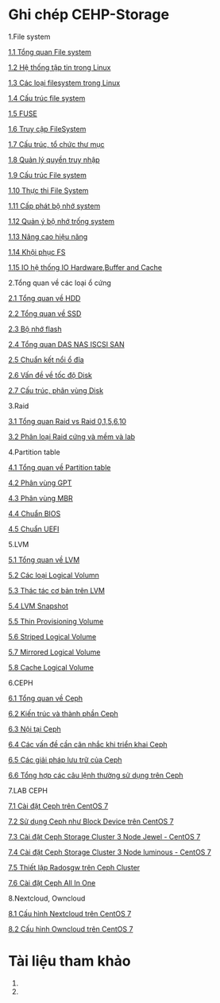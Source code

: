 
# **Ghi chép CEHP-Storage**

1.File system

[1.1 Tổng quan File system](./docs/1.1_Overview_File_System.md)

[1.2 Hệ thống tập tin trong Linux](./docs/1.2.System_Linux.md)

[1.3 Các loại filesystem trong Linux](./docs/1.3.Type_filesystem_linux.md)

[1.4 Cấu trúc file system](./docs/1.4%20C%E1%BA%A5u%20tr%C3%BAc%20file%20system.md)

[1.5 FUSE](./docs/1.5.FUSE.md)

[1.6 Truy cập FileSystem](./docs/1.6.Truy_c%E1%BA%ADp_FileSystem.md)

[1.7 Cấu trúc, tổ chức thư mục](./docs/1.7.C%E1%BA%A5u%20tr%C3%BAc_t%E1%BB%95_ch%E1%BB%A9c_th%C6%B0_m%E1%BB%A5c.md)

[1.8 Quản lý quyền truy nhập](./docs/1.8.Qu%E1%BA%A3n_l%C3%BD_quy%E1%BB%81n_truy_nh%E1%BA%ADp.md)

[1.9 Cấu trúc File system](./docs/1.9.C%E1%BA%A5u_tr%C3%BAc_File_system.md)

[1.10 Thực thi File System](./docs/1.10.Th%E1%BB%B1c_thi_File_System.md)

[1.11 Cấp phát bộ nhớ system](./docs/1.11.C%E1%BA%A5p_ph%C3%A1t_b%E1%BB%99_nh%E1%BB%9B_system.md)

[1.12 Quản ý bộ nhớ trống system](./docs/1.12.Qu%E1%BA%A3n_%C3%BD_b%E1%BB%99_nh%E1%BB%9B_tr%E1%BB%91ng_system.md)

[1.13 Nâng cao hiệu năng](./docs/1.13.N%C3%A2ng_cao_hi%E1%BB%87u_n%C4%83ng.md)

[1.14 Khội phục FS](./docs/1.14.Kh%C3%B4i_ph%E1%BB%A5c_FS.md)

[1.15 IO hệ thống IO Hardware,Buffer and Cache](./docs/1.15_IO_h%E1%BB%87_th%E1%BB%91ng_IO_Hardware_Buffer_and_Cache.md)

2.Tổng quan về các loại ổ cứng

[2.1 Tổng quan về HDD](./docs/2.1.Overview_HDD.md)

[2.2 Tổng quan về SSD](./docs/2.2.%20Overview_SDD.md)

[2.3 Bộ nhớ flash](./docs/2.3.%20B%E1%BB%99_nh%E1%BB%9B_flash.md)

[2.4 Tổng quan DAS NAS ISCSI SAN](./docs/2.4%20Overview_DAS_NAS_ISCSI_SAN.md)

[2.5 Chuẩn kết nổi ổ đĩa](./docs/2.5.Chu%E1%BA%A9n_k%E1%BA%BFt_n%E1%BB%91i_%E1%BB%95_%C4%91%C4%A9a.md)

[2.6 Vấn đề về tốc độ Disk](./docs/2.6.V%E1%BA%A5n_%C4%91%E1%BB%81_v%E1%BB%81_t%E1%BB%91c_%C4%91%E1%BB%99_Disk.md)

[2.7 Cấu trúc, phân vùng Disk](./docs/2.7.C%E1%BA%A5u_tr%C3%BAc_ph%C3%A2n_v%C3%B9ng_DISK.md)

3.Raid

[3.1 Tổng quan Raid vs Raid 0,1,5,6,10](./docs/3.1.T%C3%ACm_hi%E1%BB%83u_Raid.md)

[3.2 Phân loại Raid cứng và mềm và lab](./docs/3.2%20Ph%C3%A2n_lo%E1%BA%A1i_Raid_c%E1%BB%A9ng_v%C3%A0_m%E1%BB%81m_v%C3%A0_lab.md)


4.Partition table

[4.1 Tổng quan về Partition table](./docs/4.1.Overview_Partition_table.md)

[4.2 Phân vùng GPT](./docs/4.2.Ph%C3%A2n_v%C3%B9ng_GPT.md)

[4.3 Phân vùng MBR](./docs/4.3.Ph%C3%A2n_v%C3%B9ng_MBR.md)

[4.4 Chuẩn BIOS](./docs/4.4%20Chu%E1%BA%A9n_BIOS.md)

[4.5 Chuẩn UEFI](./docs/4.5.Chu%E1%BA%A9n_UEFI.md)

5.LVM

[5.1 Tổng quan về LVM](./docs/5.1.Overview_LVM.md)

[5.2 Các loại Logical Volumn](./docs/5.2.Type_Logical_Volumn.md)

[5.3 Thác tác cơ bản trên LVM](./docs/5.3.Thao_tac_co_ban_LVM.md)

[5.4 LVM Snapshot](./docs/5.4.LVM_Snapshot.md)

[5.5 Thin Provisioning Volume](./docs/5.5.Thin_Provisioning_Volumn.md)

[5.6 Striped Logical Volume](./docs/5.6.Striped_Logical_Volume.md)

[5.7 Mirrored Logical Volume](./docs/5.7.Mirrored_Logical_Volume.md)

[5.8 Cache Logical Volume](./docs/5.8.Cache_Logical_Volume.md)

6.CEPH

[6.1 Tổng quan về Ceph](./docs/6.1.Overview_CEPH.md)

[6.2 Kiến trúc và thành phần Ceph](./docs/6.2.ki%E1%BA%BFn_tr%C3%BAc_v%C3%A0_thanh_ph%E1%BA%A7n_CEPH.md)

[6.3 Nội tại Ceph](./docs/6.3.N%E1%BB%99i_t%E1%BA%A1i_CEPH.md)

[6.4 Các vấn đề cần cân nhắc khi triển khai Ceph](./docs/6.4.Cac_van_de_cai_dat_CEPH.md)

[6.5 Các giải pháp lưu trữ của Ceph](./docs/6.5.C%C3%A1c_gi%E1%BA%A3i_ph%C3%A1p_l%C6%B0u_tr%E1%BB%AF_CEPH.md)

[6.6 Tổng hợp các câu lệnh thường sử dụng trên Ceph](./docs/6.6.command_use_CEPH.md)

7.LAB CEPH 

[7.1 Cài đặt Ceph trên CentOS 7](./docs/7.1.Setup_CEPH_CentOS7.md)

[7.2 Sử dụng Ceph như Block Device trên CentOS 7](./docs/7.2.Use_CEPH_block_device_CenOS7.md)

[7.3 Cài đặt Ceph Storage Cluster 3 Node Jewel - CentOS 7](./docs/7.3.setup_CEPH_Storage_cluster_3_node_luminous_CentOS7.md)

[7.4 Cài đặt Ceph Storage Cluster 3 Node luminous - CentOS 7](./docs/7.4.Setup_CEPH_Stoage_Cluster_3_Node_luminous_CentOS7.md)

[7.5 Thiết lập Radosgw trên Ceph Cluster](./docs/7.5.Thiet_lap_Radosgw_Ceph_Cluster.md)

[7.6 Cài đặt Ceph All In One](./docs/7.6.Setup_Ceph__ALL_In_One.md)

8.Nextcloud, Owncloud

[8.1 Cấu hình Nextcloud trên CentOS 7](./docs/8.1.C%E1%BA%A5u_h%C3%ACnh_NextCloud_CentOS7.md)

[8.2 Cấu hình Owncloud trên CentOS 7](./docs/8.2.C%E1%BA%A5u_h%C3%ACnh_OwnCloud_CentOS7.md)

# Tài liệu tham khảo 

   1. 
   2. 